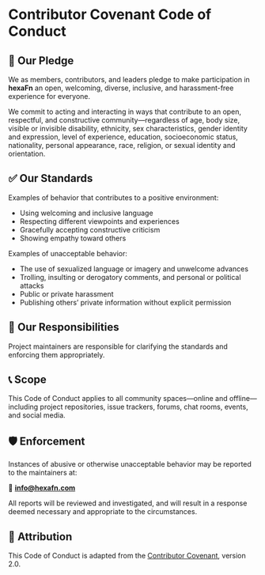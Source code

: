 <!--
SPDX-FileCopyrightText: 2025 Husamettin ARABACI
SPDX-License-Identifier: MIT
-->

# Contributor Covenant Code of Conduct

## 📜 Our Pledge

We as members, contributors, and leaders pledge to make participation in **hexaFn** an open, welcoming, diverse, inclusive, and harassment-free experience for everyone.

We commit to acting and interacting in ways that contribute to an open, respectful, and constructive community—regardless of age, body size, visible or invisible disability, ethnicity, sex characteristics, gender identity and expression, level of experience, education, socioeconomic status, nationality, personal appearance, race, religion, or sexual identity and orientation.

## ✅ Our Standards

Examples of behavior that contributes to a positive environment:
- Using welcoming and inclusive language
- Respecting different viewpoints and experiences
- Gracefully accepting constructive criticism
- Showing empathy toward others

Examples of unacceptable behavior:
- The use of sexualized language or imagery and unwelcome advances
- Trolling, insulting or derogatory comments, and personal or political attacks
- Public or private harassment
- Publishing others’ private information without explicit permission

## 🙋 Our Responsibilities

Project maintainers are responsible for clarifying the standards and enforcing them appropriately.

## 📞 Scope

This Code of Conduct applies to all community spaces—online and offline—including project repositories, issue trackers, forums, chat rooms, events, and social media.

## 🛡️ Enforcement

Instances of abusive or otherwise unacceptable behavior may be reported to the maintainers at:

📧 **info@hexafn.com**

All reports will be reviewed and investigated, and will result in a response deemed necessary and appropriate to the circumstances.

## 📄 Attribution

This Code of Conduct is adapted from the [Contributor Covenant](https://www.contributor-covenant.org), version 2.0.
